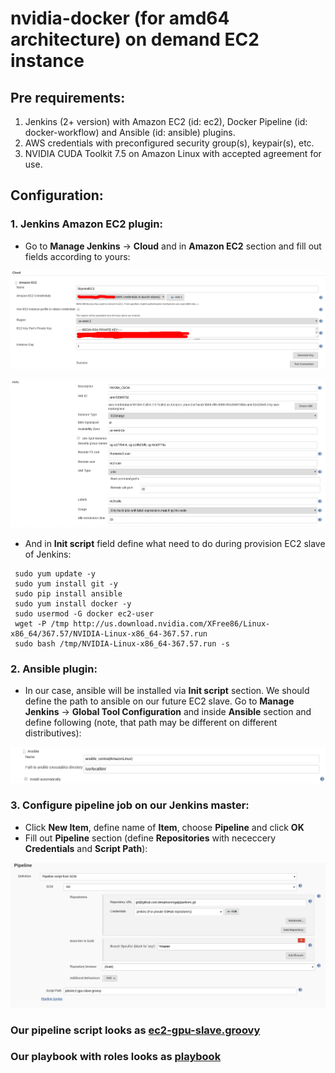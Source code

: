 # nvidia-docker (for amd64 architecture) on demand EC2 instance

## Pre requirements:
1. Jenkins (2+ version) with Amazon EC2 (id: ec2), Docker Pipeline (id: docker-workflow) and Ansible (id: ansible) plugins.
2. AWS credentials with preconfigured security group(s), keypair(s), etc.
3. NVIDIA CUDA Toolkit 7.5 on Amazon Linux with accepted agreement for use.

## Configuration:

### 1. Jenkins Amazon EC2 plugin:

 - Go to **Manage Jenkins** -> **Cloud** and in **Amazon EC2** section and fill out fields according to yours:
 <p align="center">
   <img src="/imgs/ec2_plugin_1.png"/>
 </p>

 <p align="center">
   <img src="/imgs/ec2_plugin_2.png"/>
 </p>

 - And in **Init script** field define what need to do during provision EC2 slave of Jenkins:

 ```
  sudo yum update -y
  sudo yum install git -y
  sudo pip install ansible
  sudo yum install docker -y
  sudo usermod -G docker ec2-user
  wget -P /tmp http://us.download.nvidia.com/XFree86/Linux-x86_64/367.57/NVIDIA-Linux-x86_64-367.57.run
  sudo bash /tmp/NVIDIA-Linux-x86_64-367.57.run -s
 ```

### 2. Ansible plugin:

- In our case, ansible will be installed via **Init script** section. We should define the path to ansible on our future EC2 slave.
Go to **Manage Jenkins** -> **Global Tool Configuration** and inside **Ansible** section and define following (note, that path may be different
on different distributives):

<p align="center">
  <img src="/imgs/ansible_plugin.png"/>
</p>

### 3. Configure pipeline job on our Jenkins master:

- Click **New Item**, define name of **Item**, choose **Pipeline** and click **OK**
- Fill out **Pipeline** section (define **Repositories** with nececcery **Credentials** and **Script Path**):

<p align="center">
  <img src="/imgs/pipeline_config.png"/>
</p>

### Our pipeline script looks as [ec2-gpu-slave.groovy](/jobs/ec2-gpu-slave.groovy)
### Our playbook with roles looks as [playbook](/ansible/aws/cd)